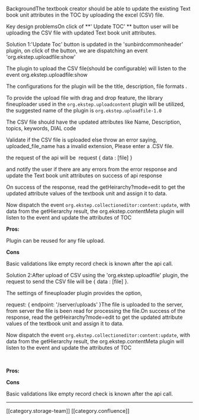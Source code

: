 BackgroundThe textbook creator should be able to update the existing Text book unit attributes in the TOC by uploading the excel (CSV) file.

Key design problemsOn click of  **' Update TOC' **  button user will be uploading the CSV file with updated Text book unit attributes.

Solution 1:'Update Toc' button is updated in the 'sunbirdcommonheader' plugin, on click of the button, we are dispatching an event 'org.ekstep.uploadfile:show' 

The plugin to upload the CSV file(should be configurable) will listen to the event org.ekstep.uploadfile:show

The configurations for the plugin will be the title, description, file formats .

To provide the upload file with drag and drop feature, the library fineuploader used in the `org.ekstep.uploadcontent` plugin will be utilized, the suggested name of the plugin is `org.ekstep.uploadfile-1.0` 

The CSV file should have the updated attributes like Name, Description, topics, keywords, DIAL code

Validate if the CSV file is uploaded else throw an error saying, uploaded_file_name has a invalid extension, Please enter a .CSV file.

the request of the api will be  request { data : \[file] }

and notify the user if there are any errors from the error response and update the Text book unit attributes on success of api response

On success of the response, read the getHeirarchy?mode=edit to get the updated attribute values of the textbook unit and assign it to data. 

Now dispatch the event `org.ekstep.collectioneditor:content:update`, with data from the getHierarchy result, the org.ekstep.contentMeta plugin will listen to the event and update the attributes of TOC



 **Pros:** 

Plugin can be reused for any file upload.

 **Cons** 

Basic validations like empty record check is known after the api call.

Solution 2:After upload of CSV using the 'org.ekstep.uploadfile' plugin, the request to send the CSV file will be { data : \[file] }.

The settings of fineuploader plugin provides the option, 

request: { endpoint: '/server/uploads' }The file is uploaded to the server, from server the file is been read for processing the file.On success of the response, read the getHeirarchy?mode=edit to get the updated attribute values of the textbook unit and assign it to data. 

Now dispatch the event `org.ekstep.collectioneditor:content:update`, with data from the getHierarchy result, the org.ekstep.contentMeta plugin will listen to the event and update the attributes of TOC

 

 **Pros:** 



 **Cons** 

Basic validations like empty record check is known after the api call.







*****

[[category.storage-team]] 
[[category.confluence]] 
